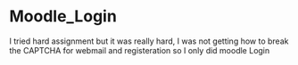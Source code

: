 # Moodle_Login

I tried hard assignment but it was really hard, I was not getting how to break the CAPTCHA for webmail and registeration so I only did moodle Login
